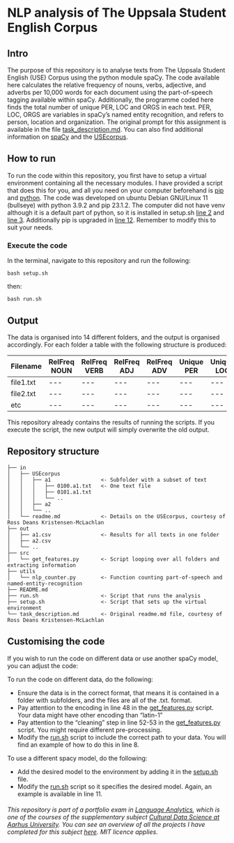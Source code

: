 # NLP analysis of The Uppsala Student English Corpus
## Intro
The purpose of this repository is to analyse texts from The Uppsala Student English (USE) Corpus using the python module spaCy. The code available here calculates the relative frequency of nouns, verbs, adjective, and adverbs per 10,000 words for each document using the part-of-speech tagging available within spaCy. Additionally, the programme coded here finds the total number of unique PER, LOC and ORGS in each text. PER, LOC, ORGS are variables in spaCy’s named entity recognition, and refers to person, location and organization. The original prompt for this assignment is available in the file [task_description.md](task_description.md). You can also find additional information on [spaCy](https://spacy.io/) and the [USEcorpus](in/readme.md).

## How to run

To run the code within this repository, you first have to setup a virtual environment containing all the necessary modules. I have provided a script that does this for you, and all you need on your computer beforehand is [pip](https://pypi.org/project/pip/) and [python](https://www.python.org/). The code was developed on ubuntu Debian GNU/Linux 11 (bullseye) with python 3.9.2 and pip 23.1.2. The computer did not have venv although it is a default part of python, so it is installed in setup.sh [line 2]() and [line 3](). Additionally pip is upgraded in [line 12](). Remember to modify this to suit your needs.

### Execute the code

In the terminal, navigate to this repository and run the following:
```
bash setup.sh
```
then:
```
bash run.sh
```

## Output
The data is organised into 14 different folders, and the output is organised accordingly. For each folder a table with the following structure is produced:

|Filename|RelFreq NOUN|RelFreq VERB|RelFreq ADJ|RelFreq ADV|Unique PER|Unique LOC|Unique ORG|
|---|---|---|---|---|---|---|---|
|file1.txt|---|---|---|---|---|---|---|
|file2.txt|---|---|---|---|---|---|---|
|etc|---|---|---|---|---|---|---|

This repository already contains the results of running the scripts. If you execute the script, the new output will simply overwrite the old output. 

## Repository structure
```
├── in
│   ├── USEcorpus             
│   │   ├── a1                <- Subfolder with a subset of text
│   │   │   ├── 0100.a1.txt   <- One text file
│   │   │   ├── 0101.a1.txt
│   │   │   └── ..
│   │   ├── a2
│   │   └── ..
│   └── readme.md             <- Details on the USEcorpus, courtesy of Ross Deans Kristensen-McLachlan
├── out                       
│   ├── a1.csv                <- Results for all texts in one folder
│   ├── a2.csv
│   └── ..
├── src                      
│   └── get_features.py       <- Script looping over all folders and extracting information
├── utils                     
│   └── nlp_counter.py        <- Function counting part-of-speech and named-entity-recognition
├── README.md                 
├── run.sh                    <- Script that runs the analysis
├── setup.sh                  <- Script that sets up the virtual environment
└── task_description.md       <- Original readme.md file, courtesy of Ross Deans Kristensen-McLachlan
```
## Customising the code
If you wish to run the code on different data or use another spaCy model, you can adjust the code:

To run the code on different data, do the following:
-	Ensure the data is in the correct format, that means it is contained in a folder with subfolders, and the files are all of the .txt. format.
-	Pay attention to the encoding in line 48 in the [get_features.py](src/get_features.py) script. Your data might have other encoding than “latin-1”
-	Pay attention to the “cleaning” step in line 52-53 in the [get_features.py](src/get_features.py) script. You might require different pre-processing.
-	Modify the [run.sh](run.sh) script to include the correct path to your data. You will find an example of how to do this in line 8.

To use a different spacy model, do the following:
-	Add the desired model to the environment by adding it in the [setup.sh](setup.sh) file.
-	Modify the [run.sh](run.sh) script so it specifies the desired model. Again, an example is available in line 11.


###### This repository is part of a portfolio exam in [Language Analytics](https://kursuskatalog.au.dk/en/course/115693/Language-Analytics), which is one of the courses of the supplementary subject [Cultural Data Science at Aarhus University](https://bachelor.au.dk/en/supplementary-subject/culturaldatascience/). You can see an overview of all the projects I have completed for this subject [here](https://github.com/AddiH/Cultural_Data_Science). MIT licence applies. 
